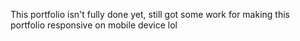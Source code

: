 This portfolio isn't fully done yet, still got some work for making this portfolio responsive on mobile device lol

